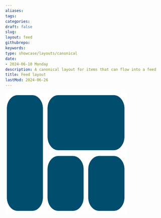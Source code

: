 ```yaml
---
aliases: 
tags:
categories:
draft: false
slug: 
layout: feed
githubrepo: 
keywords: 
type: showcase/layouts/canonical
date:
- 2024-06-10 Monday
description: A canonical layout for items that can flow into a feed
title: Feed layout
lastMod: 2024-06-26
---
```

![layout-feed.png](/assets/layout-feed_1719436990845_0.png)
